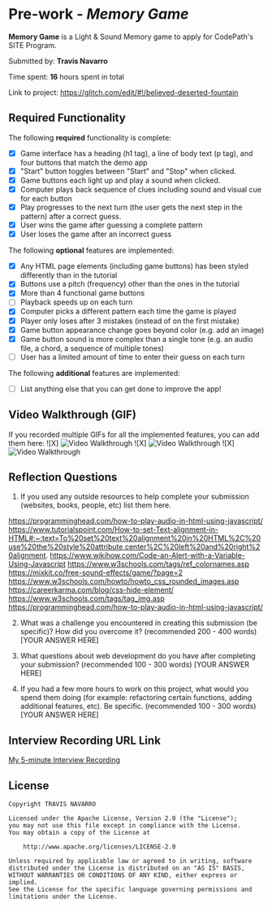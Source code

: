 # Pre-work - *Memory Game*

**Memory Game** is a Light & Sound Memory game to apply for CodePath's SITE Program. 

Submitted by: **Travis Navarro**

Time spent: **16** hours spent in total

Link to project: https://glitch.com/edit/#!/believed-deserted-fountain

## Required Functionality

The following **required** functionality is complete:

* [X] Game interface has a heading (h1 tag), a line of body text (p tag), and four buttons that match the demo app
* [X] "Start" button toggles between "Start" and "Stop" when clicked. 
* [X] Game buttons each light up and play a sound when clicked. 
* [X] Computer plays back sequence of clues including sound and visual cue for each button
* [X] Play progresses to the next turn (the user gets the next step in the pattern) after a correct guess. 
* [X] User wins the game after guessing a complete pattern
* [X] User loses the game after an incorrect guess

The following **optional** features are implemented:

* [X] Any HTML page elements (including game buttons) has been styled differently than in the tutorial
* [X] Buttons use a pitch (frequency) other than the ones in the tutorial
* [X] More than 4 functional game buttons
* [ ] Playback speeds up on each turn
* [X] Computer picks a different pattern each time the game is played
* [X] Player only loses after 3 mistakes (instead of on the first mistake)
* [X] Game button appearance change goes beyond color (e.g. add an image)
* [X] Game button sound is more complex than a single tone (e.g. an audio file, a chord, a sequence of multiple tones)
* [ ] User has a limited amount of time to enter their guess on each turn

The following **additional** features are implemented:

- [ ] List anything else that you can get done to improve the app!

## Video Walkthrough (GIF)

If you recorded multiple GIFs for all the implemented features, you can add them here:
![X] <img src='https://cdn.glitch.global/3aaadf0a-5c6a-4335-b918-f23372c1a0bc/walkthrough1.gif?v=1647061539628' title='Video Walkthrough' width='' alt='Video Walkthrough' />
![X] <img src='https://cdn.glitch.global/3aaadf0a-5c6a-4335-b918-f23372c1a0bc/walkthrough2.gif?v=1647061542104' title='Video Walkthrough' width='' alt='Video Walkthrough' />
![X] <img src='https://cdn.glitch.global/3aaadf0a-5c6a-4335-b918-f23372c1a0bc/walkthrough3.gif?v=1647061544438' title='Video Walkthrough' width='' alt='Video Walkthrough' />


## Reflection Questions
1. If you used any outside resources to help complete your submission (websites, books, people, etc) list them here. 

https://programminghead.com/how-to-play-audio-in-html-using-javascript/
https://www.tutorialspoint.com/How-to-set-Text-alignment-in-HTML#:~:text=To%20set%20text%20alignment%20in%20HTML%2C%20use%20the%20style%20attribute,center%2C%20left%20and%20right%20alignment.
https://www.wikihow.com/Code-an-Alert-with-a-Variable-Using-Javascript
https://www.w3schools.com/tags/ref_colornames.asp
https://mixkit.co/free-sound-effects/game/?page=2
https://www.w3schools.com/howto/howto_css_rounded_images.asp
https://careerkarma.com/blog/css-hide-element/
https://www.w3schools.com/tags/tag_img.asp
https://programminghead.com/how-to-play-audio-in-html-using-javascript/

2. What was a challenge you encountered in creating this submission (be specific)? How did you overcome it? (recommended 200 - 400 words) 
[YOUR ANSWER HERE]

3. What questions about web development do you have after completing your submission? (recommended 100 - 300 words) 
[YOUR ANSWER HERE]

4. If you had a few more hours to work on this project, what would you spend them doing (for example: refactoring certain functions, adding additional features, etc). Be specific. (recommended 100 - 300 words) 
[YOUR ANSWER HERE]



## Interview Recording URL Link

[My 5-minute Interview Recording](your-link-here)


## License

    Copyright TRAVIS NAVARRO

    Licensed under the Apache License, Version 2.0 (the "License");
    you may not use this file except in compliance with the License.
    You may obtain a copy of the License at

        http://www.apache.org/licenses/LICENSE-2.0

    Unless required by applicable law or agreed to in writing, software
    distributed under the License is distributed on an "AS IS" BASIS,
    WITHOUT WARRANTIES OR CONDITIONS OF ANY KIND, either express or implied.
    See the License for the specific language governing permissions and
    limitations under the License.
